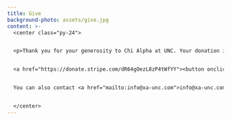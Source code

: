 ```yaml
---
title: Give
background-photo: assets/give.jpg
content: >-
  <center class="py-24">


  <p>Thank you for your generosity to Chi Alpha at UNC. Your donation is tax-deductible and goes directly to our organization at UNC. To give, click on DONATE below!


  <a href="https://donate.stripe.com/dR64gOezL8zP4tWfYY"><button onclick="https://donate.stripe.com/dR64gOezL8zP4tWfYY">Donate</button><a/>


  You can also contact <a href="mailto:info@xa-unc.com">info@xa-unc.com</a> for more information.</p>


  </center>
---
```

